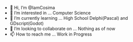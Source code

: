 - 👋 Hi, I’m @IamCosima
- 👀 I’m interested in ... Computer Science
- 🌱 I’m currently learning ... High School Delphi(Pascal) and GDscript(Godot)
- 💞️ I’m looking to collaborate on ... Nothing as of now
- 📫 How to reach me ... Work in Progress

<!---
IamCosima/IamCosima is a ✨ special ✨ repository because its `README.md` (this file) appears on your GitHub profile.
You can click the Preview link to take a look at your changes.
--->
